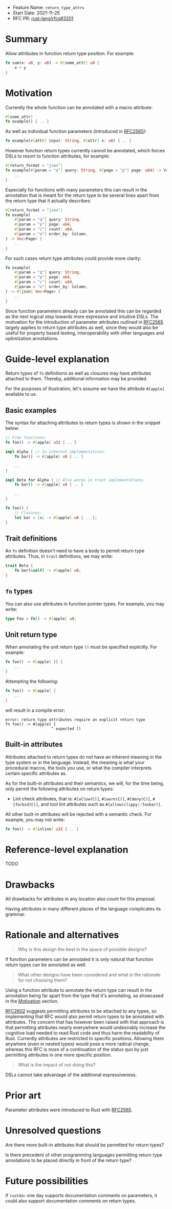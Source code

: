 - Feature Name: `return_type_attrs`
- Start Date: 2021-11-25
- RFC PR: [rust-lang/rfcs#3201](https://github.com/rust-lang/rfcs/pull/3201)

# Summary
[summary]: #summary

Allow attributes in function return type position. For example:

```rust
fn sum(x: u8, y: u8) -> #[some_attr] u8 {
    x + y
}
```

# Motivation
[motivation]: #motivation

Currently the whole function can be annotated with a macro attribute:

```rust
#[some_attr]
fn example() { .. }
```

As well as individual function parameters (introduced in [RFC2565]):

[RFC2565]: 2565-formal-function-parameter-attributes.md

```rust
fn example(#[attr] input: String, #[attr] x: u8) { .. }
```

However function return types currently cannot be annotated, which forces DSLs
to resort to function attributes, for example:

```rust
#[return_format = "json"]
fn example(#[param = "q"] query: String, #[page = "p"] page: u64) -> Vec<Page> {
    ..
}
```

Especially for functions with many parameters this can result in the annotation
that is meant for the return type to be several lines apart from the return
type that it actually describes:

```rs
#[return_format = "json"]
fn example(
    #[param = "q"] query: String,
    #[param = "p"] page: u64,
    #[param = "c"] count: u64,
    #[param = "o"] order_by: Column,
) -> Vec<Page> {
    ..
}
```

For such cases return type attributes could provide more clarity:

```rs
fn example(
    #[param = "q"] query: String,
    #[param = "p"] page: u64,
    #[param = "c"] count: u64,
    #[param = "o"] order_by: Column,
) -> #[json] Vec<Page> {
    ..
}
```

Since function parameters already can be annotated this can be regarded as the
next logical step towards more expressive and intuitive DSLs.  The motivation
for the introduction of parameter attributes outlined in [RFC2565] largely
applies to return type attributes as well, since they would also be useful for
property based testing, interoperability with other languages and optimization
annotations.

# Guide-level explanation
[guide-level-explanation]: #guide-level-explanation

Return types of `fn` definitions as well as closures may have attributes
attached to them. Thereby, additional information may be provided.

For the purposes of illustration, let's assume we have the attribute
`#[apple]` available to us.

## Basic examples

The syntax for attaching attributes to return types is shown in the snippet below:

```rust
// Free functions:
fn foo() -> #[apple] u32 { .. }

impl Alpha { // In inherent implementations.
    fn bar() -> #[apple] u8 { .. }

    ..
}

impl Beta for Alpha { // Also works in trait implementations.
    fn bar() -> #[apple] u8 { .. }

    ..
}

fn foo() {
    // Closures:
    let bar = |x| -> #[apple] u8 { .. };
}
```

## Trait definitions

An `fn` definition doesn't need to have a body to permit return type attributes.
Thus, in `trait` definitions, we may write:

```rust
trait Beta {
    fn bar(&self) -> #[apple] u8;
}
```

## `fn` types

You can also use attributes in function pointer types.
For example, you may write:

```rust
type Foo = fn() -> #[apple] u8;
```

## Unit return type

When annotating the unit return type `()` must be specified explicitly. For
example:

```rust
fn foo() -> #[apple] () {
    ..
}
```

Attempting the following:

```rust
fn foo() -> #[apple] {
    ..
}
```

will result in a compile error:

```
error: return type attributes require an explicit return type
fn foo() -> #[apple] {
                    ^ expected ()
```

## Built-in attributes

Attributes attached to return types do not have an inherent meaning in
the type system or in the language. Instead, the meaning is what your
procedural macros, the tools you use, or what the compiler interprets certain
specific attributes as.

As for the built-in attributes and their semantics, we will, for the time being,
only permit the following attributes on return types:

- Lint check attributes, that is:
  `#[allow(C)]`, `#[warn(C)]`, `#[deny(C)]`, `#[forbid(C)]`,
  and tool lint attributes such as `#[allow(clippy::foobar)]`.

All other built-in attributes will be rejected with a semantic check.
For example, you may not write:

```rust
fn foo() -> #[inline] u32 { .. }
```


# Reference-level explanation
[reference-level-explanation]: #reference-level-explanation

TODO

<!--
This is the technical portion of the RFC. Explain the design in sufficient detail that:

- Its interaction with other features is clear.
- It is reasonably clear how the feature would be implemented.
- Corner cases are dissected by example.

The section should return to the examples given in the previous section, and
explain more fully how the detailed proposal makes those examples work.
-->

# Drawbacks
[drawbacks]: #drawbacks

All drawbacks for attributes in any location also count for this proposal.

Having attributes in many different places of the language complicates its
grammar.

# Rationale and alternatives
[rationale-and-alternatives]: #rationale-and-alternatives

> Why is this design the best in the space of possible designs?

If function parameters can be annotated it is only natural that function return
types can be annotated as well.

> What other designs have been considered and what is the rationale for not choosing them?

Using a function attribute to annotate the return type can result in the
annotation being far apart from the type that it's annotating, as showcased in
the [Motivation](#motivation) section.

[RFC2602](https://github.com/rust-lang/rfcs/pull/2602) suggests permitting
attributes to be attached to any types, so implementing that RFC would also
permit return types to be annotated with attributes. The concern that has
however been raised with that approach is that permitting attributes nearly
everywhere would undesirably increase the cognitive load needed to read Rust
code and thus harm the readability of Rust.  Currently attributes are
restricted to specific positions. Allowing them anywhere (even in nested types)
would pose a more radical change, whereas this RFC is more of a continuation of
the status quo by just permitting attributes in one more specific position.

> What is the impact of not doing this?

DSLs cannot take advantage of the additional expressiveness.

# Prior art
[prior-art]: #prior-art

Parameter attributes were introduced to Rust with [RFC2565].

# Unresolved questions
[unresolved-questions]: #unresolved-questions

Are there more built-in attributes that should be permitted for return types?

Is there precedent of other programming languages permitting return type
annotations to be placed directly in front of the return type?

# Future possibilities
[future-possibilities]: #future-possibilities

If `rustdoc` one day supports documentation comments on parameters, it could
also support documentation comments on return types.
